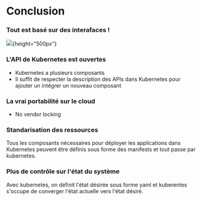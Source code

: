 
# Conclusion

### Tout est basé sur des interafaces !
![](images/kubernetes/architecture-2.png){height="500px"}

### L'API de Kubernetes est ouvertes
- Kubernetes a plusieurs composants
- Il suffit de respecter la description des APIs dans Kubernetes pour ajouter un intégrer un nouveau composant


### La vrai portabilité sur le cloud
- No vendor locking

### Standarisation des ressources
Tous les composants nécessaires pour déployer les applications dans Kubernetes peuvent être définis sous forme des manifests et tout passe par kubernetes.


### Plus de contrôle sur l'état du système
Avec kubernetes, on définit l'état désirée sous forme yaml et kuberentes s'occupe de converger l'état actuelle vers l'état désiré.



